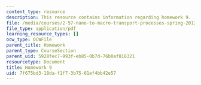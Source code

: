 ```yaml
---
content_type: resource
description: This resource contains information regarding homework 9.
file: /media/courses/2-57-nano-to-macro-transport-processes-spring-2012/7f675bd318daf1f73b7561ef4bb42e57_MIT2_57S12_hw_9.pdf
file_type: application/pdf
learning_resource_types: []
ocw_type: OCWFile
parent_title: Homework
parent_type: CourseSection
parent_uid: 5928fec7-993f-eb85-0b7d-76b0af816321
resourcetype: Document
title: Homework 9
uid: 7f675bd3-18da-f1f7-3b75-61ef4bb42e57
---
```

